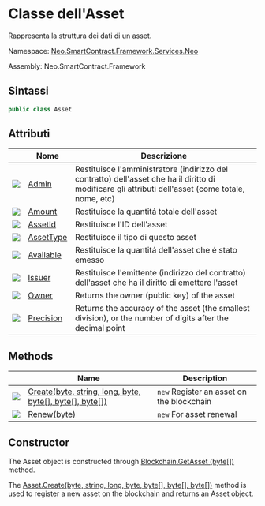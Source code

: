 # Classe dell'Asset

Rappresenta la struttura dei dati di un asset.

Namespace: [Neo.SmartContract.Framework.Services.Neo](../neo.md)

Assembly: Neo.SmartContract.Framework

## Sintassi

```c#
public class Asset
```

## Attributi

| | Nome | Descrizione |
| ---------------------------------------- | ------------------------------- | ------------------------------------- |
| ![](https://i-msdn.sec.s-msft.com/dynimg/IC74937.jpeg) | [Admin](Asset/Admin.md) | Restituisce l'amministratore (indirizzo del contratto) dell'asset che ha il diritto di modificare gli attributi dell'asset (come totale, nome, etc) |
| ![](https://i-msdn.sec.s-msft.com/dynimg/IC74937.jpeg) | [Amount](Asset/Amount.md) | Restituisce la quantitá totale dell'asset |
| ![](https://i-msdn.sec.s-msft.com/dynimg/IC74937.jpeg) | [AssetId](Asset/AssetId.md) | Restituisce l'ID dell'asset |
| ![](https://i-msdn.sec.s-msft.com/dynimg/IC74937.jpeg) | [AssetType](Asset/AssetType.md) | Restituisce il tipo di questo asset |
| ![](https://i-msdn.sec.s-msft.com/dynimg/IC74937.jpeg) | [Available](Asset/Available.md) | Restituisce la quantitá dell'asset che é stato emesso |
| ![](https://i-msdn.sec.s-msft.com/dynimg/IC74937.jpeg) | [Issuer](Asset/Issuer.md) | Restituisce l'emittente (indirizzo del contratto) dell'asset che ha il diritto di emettere l'asset |
| ![](https://i-msdn.sec.s-msft.com/dynimg/IC74937.jpeg) | [Owner](Asset/Owner.md) | Returns the owner (public key) of the asset |
| ![](https://i-msdn.sec.s-msft.com/dynimg/IC74937.jpeg) | [Precision](Asset/Precision.md) | Returns the accuracy of the asset (the smallest division), or the number of digits after the decimal point |

## Methods

| | Name | Description |
| ---------------------------------------- | ----------------------------- | ----------- |
| ![](https://i-msdn.sec.s-msft.com/dynimg/IC91302.jpeg) | [Create(byte, string, long, byte, byte[], byte[], byte[])](Asset/Create.md) | `new` Register an asset on the blockchain |
| ![](https://i-msdn.sec.s-msft.com/dynimg/IC91302.jpeg) | [Renew(byte)](Asset/Renew.md)            | `new` For asset renewal       |

## Constructor

The Asset object is constructed through [Blockchain.GetAsset (byte[])](Blockchain/GetAsset.md) method.

The [Asset.Create(byte, string, long, byte, byte[], byte[], byte[])](Asset/Create.md) method is used to register a new asset on the blockchain and returns an Asset object.
